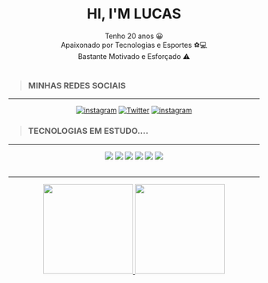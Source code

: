 <h1 ALIGN="CENTER"> HI, I'M LUCAS</h1>
<div align="center">
Tenho 20 anos 😀 <br>
Apaixonado por Tecnologias e Esportes ⚽💻<br>
Bastante Motivado e Esforçado ⚠️      
</div>
<BR>
 
    
    
<div>
  
  
><h3> MINHAS REDES SOCIAIS</h3>
  <hr>
   <div align="center">
     
     
 [![instagram](https://img.shields.io/badge/Instagram-E4405F?style=for-the-badge&logo=instagram&logoColor=white)](https://instagram.com/bitencourtxlucas)
 [![Twitter](https://img.shields.io/badge/Twitter-1DA1F2?style=for-the-badge&logo=twitter&logoColor=white)](https://twitter.com/bitencourtxluc1)
 [![instagram]( https://img.shields.io/badge/LinkedIn-0077B5?style=for-the-badge&logo=linkedin&logoColor=white)](https://www.linkedin.com/in/lucas-xavier-b47300226/)

  </div>
  </div>
    
    
  
 <div align="left">
   
   
><h3> TECNOLOGIAS EM ESTUDO....</h3>
   <hr>
  <div align="center">
 <img src="https://img.shields.io/badge/HTML5-E34F26?style=for-the-badge&logo=html5&logoColor=white"/>
  <img src="https://img.shields.io/badge/CSS3-1572B6?style=for-the-badge&logo=css3&logoColor=white"/>
  <img src="https://img.shields.io/badge/JavaScript-323330?style=for-the-badge&logo=javascript&logoColor=F7DF1E"/>
  <img src="https://img.shields.io/badge/Bootstrap-563D7C?style=for-the-badge&logo=bootstrap&logoColor=white"/>
  <img src="https://img.shields.io/badge/Flutter-02569B?style=for-the-badge&logo=flutter&logoColor=white"/>
  <img src="https://img.shields.io/badge/MySQL-00000F?style=for-the-badge&logo=mysql&logoColor=white"/>
 </div>
   <br>
   <hr>
   <div align="center">
  <a href="https://github.com/lucasutx">
  <img height="180em" src="https://github-readme-stats.vercel.app/api?username=lucasutx&show_icons=true&theme=dracula&include_all_commits=true&count_private=true"/>
  <img height="180em" src="https://github-readme-stats.vercel.app/api/top-langs/?username=lucasutx&layout=compact&langs_count=7&theme=dracula"/>
</div>
</div>
   
